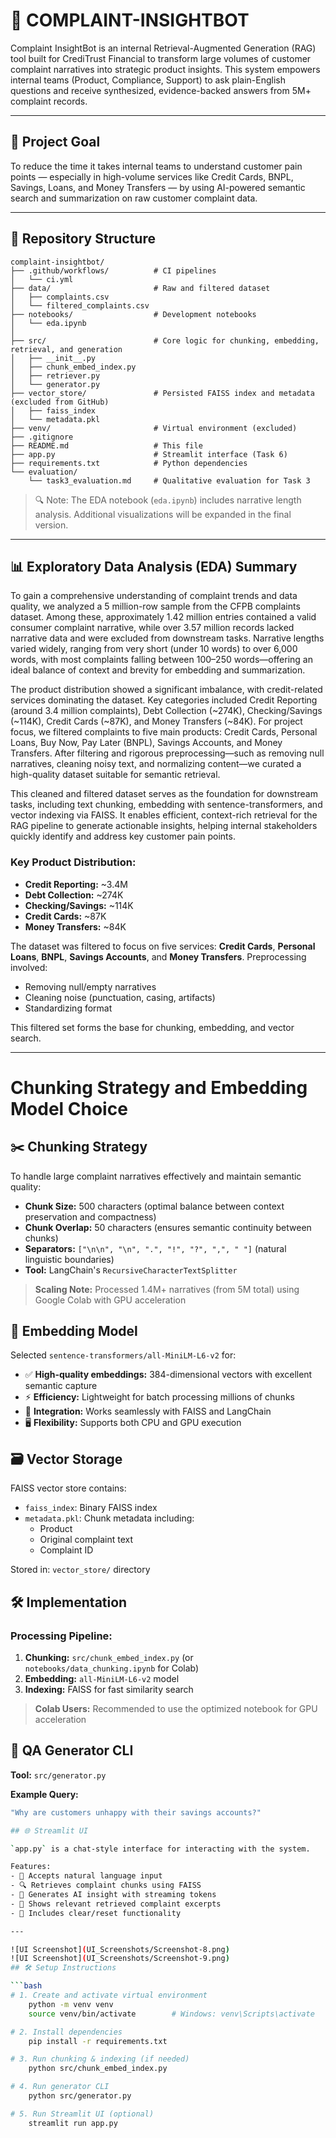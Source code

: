 # 🧠 COMPLAINT-INSIGHTBOT

Complaint InsightBot is an internal Retrieval-Augmented Generation (RAG) tool built for CrediTrust Financial to transform large volumes of customer complaint narratives into strategic product insights. This system empowers internal teams (Product, Compliance, Support) to ask plain-English questions and receive synthesized, evidence-backed answers from 5M+ complaint records.

---

## 🚀 Project Goal

To reduce the time it takes internal teams to understand customer pain points — especially in high-volume services like Credit Cards, BNPL, Savings, Loans, and Money Transfers — by using AI-powered semantic search and summarization on raw customer complaint data.

---

## 📁 Repository Structure

```
complaint-insightbot/
├── .github/workflows/          # CI pipelines
│   └── ci.yml
├── data/                       # Raw and filtered dataset
│   ├── complaints.csv
│   └── filtered_complaints.csv
├── notebooks/                  # Development notebooks
│   └── eda.ipynb
│    
├── src/                        # Core logic for chunking, embedding, retrieval, and generation
│   ├── __init__.py
│   ├── chunk_embed_index.py
│   ├── retriever.py
│   └── generator.py
├── vector_store/               # Persisted FAISS index and metadata (excluded from GitHub)
│   ├── faiss_index
│   └── metadata.pkl
├── venv/                       # Virtual environment (excluded)
├── .gitignore
├── README.md                   # This file
├── app.py                      # Streamlit interface (Task 6)
├── requirements.txt            # Python dependencies
└── evaluation/
    └── task3_evaluation.md     # Qualitative evaluation for Task 3
```

> 🔍 Note: The EDA notebook (`eda.ipynb`) includes narrative length analysis. Additional visualizations will be expanded in the final version.

---

## 📊 Exploratory Data Analysis (EDA) Summary

To gain a comprehensive understanding of complaint trends and data quality, we analyzed a 5 million-row sample from the CFPB complaints dataset. Among these, approximately 1.42 million entries contained a valid consumer complaint narrative, while over 3.57 million records lacked narrative data and were excluded from downstream tasks. Narrative lengths varied widely, ranging from very short (under 10 words) to over 6,000 words, with most complaints falling between 100–250 words—offering an ideal balance of context and brevity for embedding and summarization.

The product distribution showed a significant imbalance, with credit-related services dominating the dataset. Key categories included Credit Reporting (around 3.4 million complaints), Debt Collection (~274K), Checking/Savings (~114K), Credit Cards (~87K), and Money Transfers (~84K). For project focus, we filtered complaints to five main products: Credit Cards, Personal Loans, Buy Now, Pay Later (BNPL), Savings Accounts, and Money Transfers. After filtering and rigorous preprocessing—such as removing null narratives, cleaning noisy text, and normalizing content—we curated a high-quality dataset suitable for semantic retrieval.

This cleaned and filtered dataset serves as the foundation for downstream tasks, including text chunking, embedding with sentence-transformers, and vector indexing via FAISS. It enables efficient, context-rich retrieval for the RAG pipeline to generate actionable insights, helping internal stakeholders quickly identify and address key customer pain points.

### Key Product Distribution:
- **Credit Reporting:** ~3.4M
- **Debt Collection:** ~274K
- **Checking/Savings:** ~114K
- **Credit Cards:** ~87K
- **Money Transfers:** ~84K

The dataset was filtered to focus on five services: **Credit Cards**, **Personal Loans**, **BNPL**, **Savings Accounts**, and **Money Transfers**. Preprocessing involved:
- Removing null/empty narratives
- Cleaning noise (punctuation, casing, artifacts)
- Standardizing format

This filtered set forms the base for chunking, embedding, and vector search.

---

# Chunking Strategy and Embedding Model Choice

## ✂️ Chunking Strategy

To handle large complaint narratives effectively and maintain semantic quality:

- **Chunk Size:** 500 characters (optimal balance between context preservation and compactness)
- **Chunk Overlap:** 50 characters (ensures semantic continuity between chunks)
- **Separators:** `["\n\n", "\n", ".", "!", "?", ",", " "]` (natural linguistic boundaries)
- **Tool:** LangChain's `RecursiveCharacterTextSplitter`

> **Scaling Note:** Processed 1.4M+ narratives (from 5M total) using Google Colab with GPU acceleration

## 🧠 Embedding Model

Selected `sentence-transformers/all-MiniLM-L6-v2` for:

- ✅ **High-quality embeddings:** 384-dimensional vectors with excellent semantic capture
- ⚡ **Efficiency:** Lightweight for batch processing millions of chunks
- 🔌 **Integration:** Works seamlessly with FAISS and LangChain
- 🖥️ **Flexibility:** Supports both CPU and GPU execution

## 🗃️ Vector Storage

FAISS vector store contains:

- `faiss_index`: Binary FAISS index
- `metadata.pkl`: Chunk metadata including:
  - Product
  - Original complaint text
  - Complaint ID

Stored in: `vector_store/` directory

## 🛠️ Implementation

### Processing Pipeline:
1. **Chunking:** `src/chunk_embed_index.py` (or `notebooks/data_chunking.ipynb` for Colab)
2. **Embedding:** `all-MiniLM-L6-v2` model
3. **Indexing:** FAISS for fast similarity search

> **Colab Users:** Recommended to use the optimized notebook for GPU acceleration

## 🧪 QA Generator CLI

**Tool:** `src/generator.py`

**Example Query:**
```bash
"Why are customers unhappy with their savings accounts?"

## 🌐 Streamlit UI 

`app.py` is a chat-style interface for interacting with the system.

Features:
- 💬 Accepts natural language input
- 🔍 Retrieves complaint chunks using FAISS
- 🧠 Generates AI insight with streaming tokens
- 📌 Shows relevant retrieved complaint excerpts
- 🧹 Includes clear/reset functionality

---

![UI Screenshot](UI_Screenshots/Screenshot-8.png)
![UI Screenshot](UI_Screenshots/Screenshot-9.png)
## 🛠️ Setup Instructions

```bash
# 1. Create and activate virtual environment
    python -m venv venv
    source venv/bin/activate        # Windows: venv\Scripts\activate

# 2. Install dependencies
    pip install -r requirements.txt

# 3. Run chunking & indexing (if needed)
    python src/chunk_embed_index.py

# 4. Run generator CLI
    python src/generator.py

# 5. Run Streamlit UI (optional)
    streamlit run app.py
